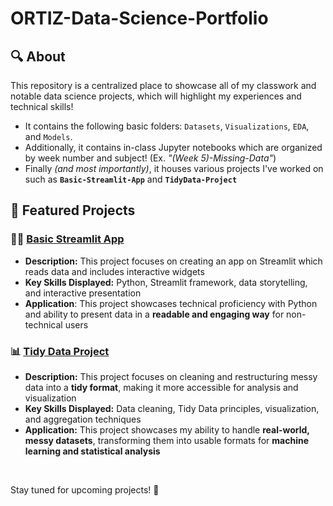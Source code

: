 # ORTIZ-Data-Science-Portfolio

## 🔍 About 

This repository is a centralized place to showcase all of my classwork and notable data science projects, which will highlight my experiences and technical skills!  
- It contains the following basic folders: `Datasets`, `Visualizations`, `EDA`, and `Models`.
- Additionally, it contains in-class Jupyter notebooks which are organized by week number and subject! (Ex. *"(Week 5)-Missing-Data"*)
- Finally *(and most importantly)*, it houses various projects I've worked on such as **`Basic-Streamlit-App`** and **`TidyData-Project`**

## 🚀 Featured Projects

### 👩‍💻 [Basic Streamlit App](https://github.com/verortiz06/ORTIZ-Data-Science-Portfolio/tree/main/basic-streamlit-app)
- **Description:** This project focuses on creating an app on Streamlit which reads data and includes interactive widgets
- **Key Skills Displayed:** Python, Streamlit framework, data storytelling, and interactive presentation
- **Application**: This project showcases technical proficiency with Python and ability to present data in a **readable and engaging way** for non-technical users
### 📊 [Tidy Data Project](https://github.com/verortiz06/ORTIZ-Data-Science-Portfolio/tree/main/TidyData-Project)
- **Description:** This project focuses on cleaning and restructuring messy data into a **tidy format**, making it more accessible for analysis and visualization
- **Key Skills Displayed:** Data cleaning, Tidy Data principles, visualization, and aggregation techniques
- **Application:** This project showcases my ability to handle **real-world, messy datasets**, transforming them into usable formats for **machine learning and statistical analysis**

<br>

Stay tuned for upcoming projects! 👋
